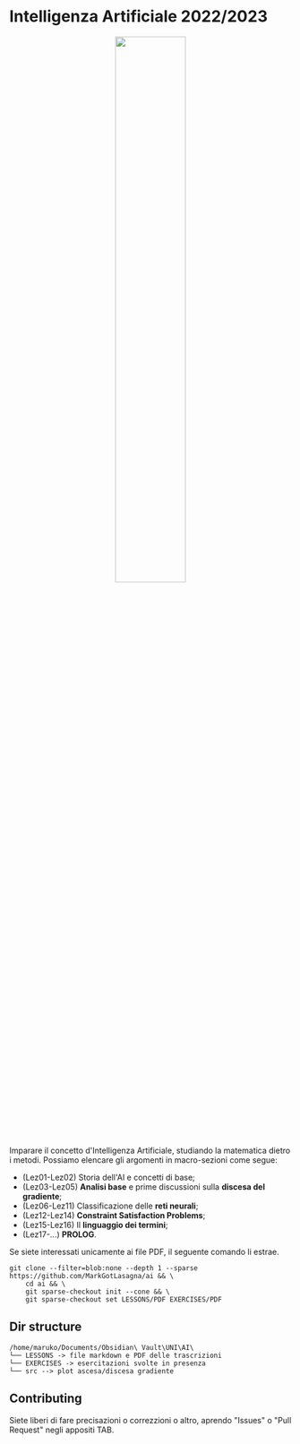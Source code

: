 # Intelligenza Artificiale 2022/2023

<div align=center>
  <image src=/.pics/graph.png width=50%></image></br></br>
</div>

Imparare il concetto d'Intelligenza Artificiale, studiando la matematica dietro i metodi.
Possiamo elencare gli argomenti in macro-sezioni come segue:
- (Lez01-Lez02) Storia dell'AI e concetti di base;
- (Lez03-Lez05) **Analisi base** e prime discussioni sulla **discesa del gradiente**;
- (Lez06-Lez11) Classificazione delle **reti neurali**;
- (Lez12-Lez14) **Constraint Satisfaction Problems**;
- (Lez15-Lez16) Il **linguaggio dei termini**;
- (Lez17-...) **PROLOG**.

Se siete interessati unicamente ai file PDF, il seguente comando li estrae.
```
git clone --filter=blob:none --depth 1 --sparse https://github.com/MarkGotLasagna/ai && \
    cd ai && \
    git sparse-checkout init --cone && \
    git sparse-checkout set LESSONS/PDF EXERCISES/PDF
```

## Dir structure
```
/home/maruko/Documents/Obsidian\ Vault\UNI\AI\
└── LESSONS -> file markdown e PDF delle trascrizioni
└── EXERCISES -> esercitazioni svolte in presenza
└── src --> plot ascesa/discesa gradiente
```

## Contributing
Siete liberi di fare precisazioni o correzzioni o altro, aprendo "Issues" o "Pull Request" negli appositi TAB.

